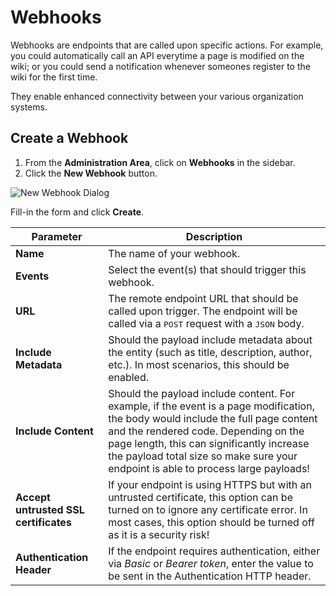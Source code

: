 # Webhooks

Webhooks are endpoints that are called upon specific actions. For example, you could automatically call an API everytime a page is modified on the wiki; or you could send a notification whenever someones register to the wiki for the first time.

They enable enhanced connectivity between your various organization systems.

## Create a Webhook

1. From the **Administration Area**, click on **Webhooks** in the sidebar.
2. Click the **New Webhook** button.

![New Webhook Dialog](/images/ui-webhook-create.png)

Fill-in the form and click **Create**.

| Parameter | Description |
| -- | -- |
| **Name** | The name of your webhook. |
| **Events** | Select the event(s) that should trigger this webhook. |
| **URL** | The remote endpoint URL that should be called upon trigger. The endpoint will be called via a <kbd>POST</kbd> request with a <kbd>JSON</kbd> body. |
| **Include Metadata** | Should the payload include metadata about the entity (such as title, description, author, etc.). In most scenarios, this should be enabled. |
| **Include Content** | Should the payload include content. For example, if the event is a page modification, the body would include the full page content and the rendered code. Depending on the page length, this can significantly increase the payload total size so make sure your endpoint is able to process large payloads! |
| **Accept untrusted SSL certificates** | If your endpoint is using HTTPS but with an untrusted certificate, this option can be turned on to ignore any certificate error. In most cases, this option should be turned off as it is a security risk! |
| **Authentication Header** | If the endpoint requires authentication, either via *Basic* or *Bearer token*, enter the value to be sent in the Authentication HTTP header. |
